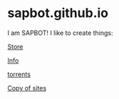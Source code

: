 # sapbot.github.io
I am SAPBOT!
I like to create things:

[Store](https://sapbot.github.io/Store/)

[Info](https://sapbot.github.io\info)

[torrents](https://sapbot.github.io/torrents/)

[Copy of sites](https://sapbot.github.io/copy/)